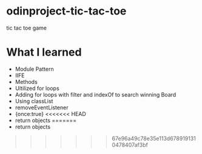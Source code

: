 # odinproject-tic-tac-toe
tic tac toe game

# What I learned
- Module Pattern
- IIFE
- Methods
- Ultilized for loops
- Adding for loops with filter and indexOf to search winning Board
- Using classList
- removeEventListener
- {once:true}
<<<<<<< HEAD
- return objects
=======
- return objects
>>>>>>> 67e96a49c78e35e113d6789191310478407af3bf
